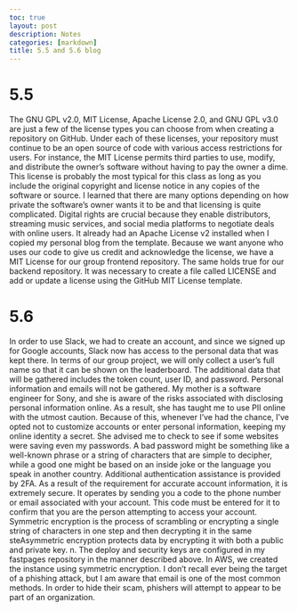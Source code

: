 ```yaml
---
toc: true
layout: post
description: Notes
categories: [markdown]
title: 5.5 and 5.6 blog
---
```


# 5.5
The GNU GPL v2.0, MIT License, Apache License 2.0, and GNU GPL v3.0 are just a few of the license types you can choose from when creating a repository on GitHub. Under each of these licenses, your repository must continue to be an open source of code with various access restrictions for users. For instance, the MIT License permits third parties to use, modify, and distribute the owner’s software without having to pay the owner a dime. This license is probably the most typical for this class as long as you include the original copyright and license notice in any copies of the software or source.
I learned that there are many options depending on how private the software’s owner wants it to be and that licensing is quite complicated. Digital rights are crucial because they enable distributors, streaming music services, and social media platforms to negotiate deals with online users.
It already had an Apache License v2 installed when I copied my personal blog from the template. Because we want anyone who uses our code to give us credit and acknowledge the license, we have a MIT License for our group frontend repository. The same holds true for our backend repository. It was necessary to create a file called LICENSE and add or update a license using the GitHub MIT License template.

# 5.6
In order to use Slack, we had to create an account, and since we signed up for Google accounts, Slack now has access to the personal data that was kept there. In terms of our group project, we will only collect a user’s full name so that it can be shown on the leaderboard. The additional data that will be gathered includes the token count, user ID, and password. Personal information and emails will not be gathered.
My mother is a software engineer for Sony, and she is aware of the risks associated with disclosing personal information online. As a result, she has taught me to use PII online with the utmost caution. Because of this, whenever I’ve had the chance, I’ve opted not to customize accounts or enter personal information, keeping my online identity a secret. She advised me to check to see if some websites were saving even my passwords.
A bad password might be something like a well-known phrase or a string of characters that are simple to decipher, while a good one might be based on an inside joke or the language you speak in another country. Additional authentication assistance is provided by 2FA. As a result of the requirement for accurate account information, it is extremely secure. It operates by sending you a code to the phone number or email associated with your account. This code must be entered for it to confirm that you are the person attempting to access your account.
Symmetric encryption is the process of scrambling or encrypting a single string of characters in one step and then decrypting it in the same steAsymmetric encryption protects data by encrypting it with both a public and private key. n. The deploy and security keys are configured in my fastpages repository in the manner described above.
In AWS, we created the instance using symmetric encryption.
I don’t recall ever being the target of a phishing attack, but I am aware that email is one of the most common methods. In order to hide their scam, phishers will attempt to appear to be part of an organization.